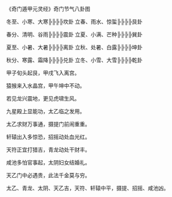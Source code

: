 《奇门遁甲元灵经》奇门节气八卦图

冬至、小寒、大寒╠╠╠╠坎卦 立春、雨水、惊蜇╠╠╠╠艮卦

春分、清明、谷雨╠╠╠╠震卦 立夏、小满、芒种╠╠╠╠巽卦

夏至、小暑、大暑╠╠╠╠离卦 立秋、处暑、白露╠╠╠╠坤卦

秋分、寒露、霜降╠╠╠╠兑卦 立冬、小雪、大雪╠╠╠╠乾卦

甲子旬头起艮，甲戌飞入离宫。

猿猴来入水晶宫，甲午坤中不动。

若见龙兴震地，更见虎啸生风。

九星殿上显能功，太乙临之发用。

太乙求财万事通，摄提门前闹重重。

轩辕出入多惊恐，招摇动处血光红。

天符正宜打猎吉，青龙动处干财丰。

咸池多怕官事起，太阴妇女结婚礼。

天乙门中必遇贵，此法千金莫与穷。

太乙、青龙、太阴、天乙吉，天符、轩辕中平，摄提、招摇、咸池凶。

